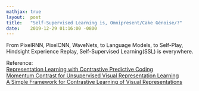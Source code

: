```yaml
---
mathjax: true
layout:  post
title:   "Self-Supervised Learning is, Omnipresent/Cake Génoise/?"
date:    2019-12-29 01:16:00 -0800
---
```

From PixelRNN, PixelCNN, WaveNets, to Language Models, to Self-Play, Hindsight Experience Replay, Self-Supervised Learning(SSL) is everywhere.


Reference:  
[Representation Learning with Contrastive Predictive Coding][Representation Learning with Contrastive Predictive Coding]  
[Momentum Contrast for Unsupervised Visual Representation Learning][Momentum Contrast for Unsupervised Visual Representation Learning]  
[A Simple Framework for Contrastive Learning of Visual Representations][A Simple Framework for Contrastive Learning of Visual Representations]

[Representation Learning with Contrastive Predictive Coding]: https://arxiv.org/pdf/1807.03748.pdf
[Momentum Contrast for Unsupervised Visual Representation Learning]: https://arxiv.org/pdf/1911.05722.pdf
[A Simple Framework for Contrastive Learning of Visual Representations]: https://arxiv.org/pdf/2002.05709.pdf
